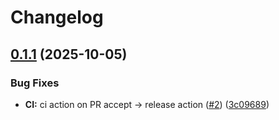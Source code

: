 # Changelog

## [0.1.1](https://github.com/nblair2/go-dnp3/compare/v0.1.0...v0.1.1) (2025-10-05)


### Bug Fixes

* **CI:** ci action on PR accept -&gt; release action ([#2](https://github.com/nblair2/go-dnp3/issues/2)) ([3c09689](https://github.com/nblair2/go-dnp3/commit/3c0968984307b88081afb7ba98064eb558851188))
